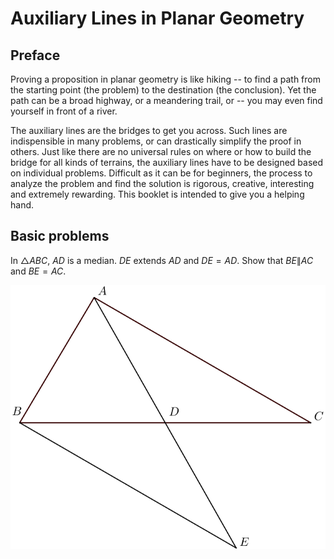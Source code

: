 # Auxiliary Lines in Planar Geometry

## Preface

Proving a proposition in planar geometry is like hiking -- to find a path from the starting point (the problem) to the destination (the conclusion). Yet the path can be a broad highway, or a meandering trail, or -- you may even find yourself in front of a river. 

The auxiliary lines are the bridges to get you across. Such lines are indispensible in many problems, or can drastically simplify the proof in others. Just like there are no universal rules on where or how to build the bridge for all kinds of terrains, the auxiliary lines have to be designed based on individual problems. Difficult as it can be for beginners, the process to analyze the problem and find the solution is rigorous, creative, interesting and extremely rewarding. This booklet is intended to give you a helping hand.

## Basic problems

In $\triangle ABC$, $AD$ is a median. $DE$ extends $AD$ and $DE = AD$. Show that $BE \| AC$ and $BE = AC$.

![](figures/fig1.svg)